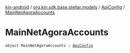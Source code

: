 [kin-android](../../index.md) / [org.kin.sdk.base.stellar.models](../index.md) / [ApiConfig](index.md) / [MainNetAgoraAccounts](./-main-net-agora-accounts.md)

# MainNetAgoraAccounts

`object MainNetAgoraAccounts : `[`ApiConfig`](index.md)
